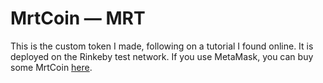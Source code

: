 # MrtCoin — MRT
This is the custom token I made, following on a tutorial I found online. It is deployed on the Rinkeby test network. If you use MetaMask, you can buy some MrtCoin [here](https://mertozbay.github.io/mrt_coin_sale/).

